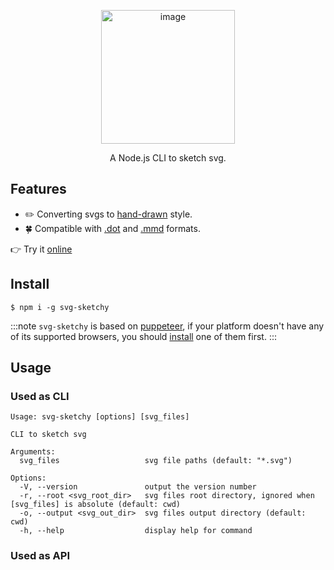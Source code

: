 <p align="center"><img width="214" alt="image" src="https://github.com/sun0day/svg-sketchy/assets/102238922/fabd88bb-478e-475b-bdb6-976b4ddc5d22"></p>

<p align="center"> A Node.js CLI to sketch svg.</p>

## Features

- :pencil2: Converting svgs to [hand-drawn](https://roughjs.com/) style.
- :four_leaf_clover: Compatible with [.dot](https://graphviz.org/doc/info/lang.html) and [.mmd](https://mermaid.js.org/ecosystem/integrations-create.html#file-extension) formats.

:point_right: Try it [online](https://fskpf.github.io/)

## Install

```shell
$ npm i -g svg-sketchy
```
:::note
`svg-sketchy` is based on [puppeteer](https://pptr.dev/), if your platform doesn't have any of its supported browsers, you should [install](https://pptr.dev/browsers-api) one of them first.
:::

## Usage

### Used as CLI

```shell
Usage: svg-sketchy [options] [svg_files]

CLI to sketch svg

Arguments:
  svg_files                   svg file paths (default: "*.svg")

Options:
  -V, --version               output the version number
  -r, --root <svg_root_dir>   svg files root directory, ignored when [svg_files] is absolute (default: cwd)
  -o, --output <svg_out_dir>  svg files output directory (default: cwd)
  -h, --help                  display help for command
```

### Used as API

